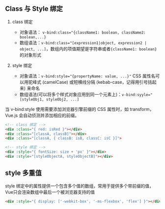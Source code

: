 
## Class 与 Style 绑定
1. class 绑定
    * 对象语法： `v-bind:class="{className1: boolean, className2: boolean,...}`
    * 数组语法：`v-bind:class="[expression1|object, expression2 | object, ...]`，数组内的项值期望是字符串或者`{className1: boolean}`的对象形式

2. style 绑定
    * 对象语法：`v-bind:style="{propertyName: value, ...}"` CSS 属性名可以用驼峰式 (camelCase) 或短横线分隔 (kebab-case，记得用引号括起来) 来命名
    * 数组语法(可以将多个样式对象应用到同一个元素上)：`v-bind:syyle="[styleObj1, styleObj2, ...]`

当 v-bind:style 使用需要添加浏览器引擎前缀的 CSS 属性时，如 transform，Vue.js 会自动侦测并添加相应的前缀。

```html
<!-- class 绑定 -->
<div :class="{ red: isRed }"></div>
<div :class="[classA, classB]"></div>
<div :class="[classA, { classB: isB, classC: isC }]">

<!-- style 绑定 -->
<div :style="{ fontSize: size + 'px' }"></div>
<div :style="[styleObjectA, styleObjectB]"></div>
```

## style 多重值
style 绑定中的属性提供一个包含多个值的数组，常用于提供多个带前缀的值，Vue只会渲染数组中最后一个被浏览器支持的值

```html
<div :style="{ display: ['-webkit-box', '-ms-flexbox', 'flex'] }"></div>
```